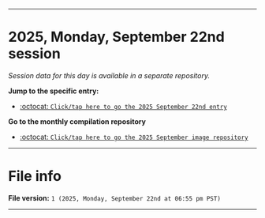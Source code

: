 
***

# 2025, Monday, September 22nd session

_Session data for this day is available in a separate repository._

**Jump to the specific entry:**

- [:octocat: `Click/tap here to go the 2025 September 22nd entry`](https://github.com/seanpm2001/SeansLifeArchive_Images_ModernSmurfsVillage_Y2025_V9/tree/SeansLifeArchive_ModernSmurfsVillage_Y2025_V9_Main-dev/2025/09_September/22/)

**Go to the monthly compilation repository**

- [:octocat: `Click/tap here to go the 2025 September image repository`](https://github.com/seanpm2001/SeansLifeArchive_Images_ModernSmurfsVillage_Y2025_V9/)

***

# File info

**File version:** `1 (2025, Monday, September 22nd at 06:55 pm PST)`

***
